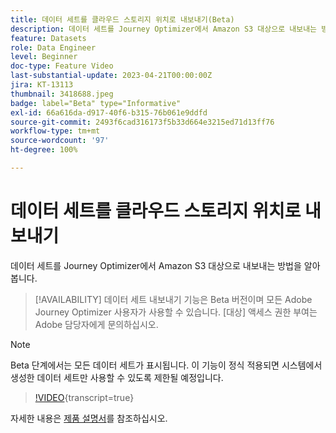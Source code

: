 ```yaml
---
title: 데이터 세트를 클라우드 스토리지 위치로 내보내기(Beta)
description: 데이터 세트를 Journey Optimizer에서 Amazon S3 대상으로 내보내는 방법을 알아봅니다.
feature: Datasets
role: Data Engineer
level: Beginner
doc-type: Feature Video
last-substantial-update: 2023-04-21T00:00:00Z
jira: KT-13113
thumbnail: 3418688.jpeg
badge: label="Beta" type="Informative"
exl-id: 66a616da-d917-40f6-b315-76b061e9ddfd
source-git-commit: 2493f6cad316173f5b33d664e3215ed71d13ff76
workflow-type: tm+mt
source-wordcount: '97'
ht-degree: 100%

---
```


# 데이터 세트를 클라우드 스토리지 위치로 내보내기

데이터 세트를 Journey Optimizer에서 Amazon S3 대상으로 내보내는 방법을 알아봅니다.

>[!AVAILABILITY]
>데이터 세트 내보내기 기능은 Beta 버전이며 모든 Adobe Journey Optimizer 사용자가 사용할 수 있습니다. [대상] 액세스 권한 부여는 Adobe 담당자에게 문의하십시오.

>[!NOTE]
>Beta 단계에서는 모든 데이터 세트가 표시됩니다. 이 기능이 정식 적용되면 시스템에서 생성한 데이터 세트만 사용할 수 있도록 제한될 예정입니다.

>[!VIDEO](https://video.tv.adobe.com/v/3418688/?quality=12&learn=on){transcript=true}

자세한 내용은 [제품 설명서](https://experienceleague.adobe.com/docs/journey-optimizer/using/data-management/datasets/export-datasets.html?lang=ko)를 참조하십시오.
